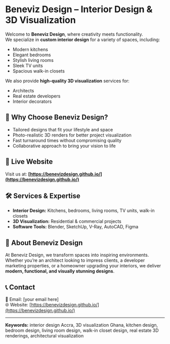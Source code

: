 # Beneviz Design – Interior Design & 3D Visualization

Welcome to **Beneviz Design**, where creativity meets functionality.  
We specialize in **custom interior design** for a variety of spaces, including:
- Modern kitchens
- Elegant bedrooms
- Stylish living rooms
- Sleek TV units
- Spacious walk-in closets

We also provide **high-quality 3D visualization** services for:
- Architects
- Real estate developers
- Interior decorators

## 🌟 Why Choose Beneviz Design?
- Tailored designs that fit your lifestyle and space
- Photo-realistic 3D renders for better project visualization
- Fast turnaround times without compromising quality
- Collaborative approach to bring your vision to life

## 📂 Live Website
Visit us at: **[https://benevizdesign.github.io/](https://benevizdesign.github.io/)**

## 🛠️ Services & Expertise
- **Interior Design:** Kitchens, bedrooms, living rooms, TV units, walk-in closets
- **3D Visualization:** Residential & commercial projects
- **Software Tools:** Blender, SketchUp, V-Ray, AutoCAD, Figma

## 📜 About Beneviz Design
At Beneviz Design, we transform spaces into inspiring environments.  
Whether you’re an architect looking to impress clients, a developer marketing properties, or a homeowner upgrading your interiors, we deliver **modern, functional, and visually stunning designs**.

## 📞 Contact
📧 Email: [your email here]  
🌐 Website: [https://benevizdesign.github.io/](https://benevizdesign.github.io/)  

---

**Keywords:** interior design Accra, 3D visualization Ghana, kitchen design, bedroom design, living room design, walk-in closet design, real estate 3D renderings, architectural visualization
